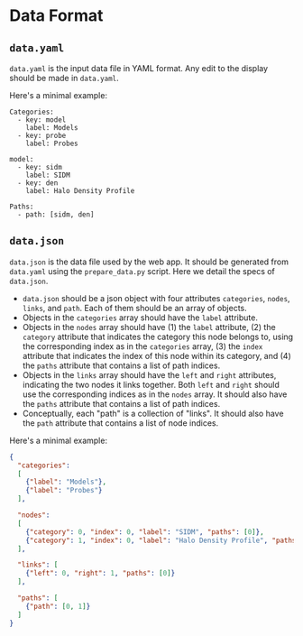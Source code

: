 # Data Format

## `data.yaml`

`data.yaml` is the input data file in YAML format.
Any edit to the display should be made in `data.yaml`.

Here's a minimal example:

```
Categories:
  - key: model
    label: Models
  - key: probe
    label: Probes

model:
  - key: sidm
    label: SIDM
  - key: den
    label: Halo Density Profile

Paths:
  - path: [sidm, den]
```

## `data.json`

`data.json` is the data file used by the web app. It should be generated from `data.yaml` using the `prepare_data.py` script.
Here we detail the specs of `data.json`.

- `data.json` should be a json object with four attributes `categories`, `nodes`, `links`, and `path`. Each of them should be an array of objects.
- Objects in the `categories` array should have the `label` attribute.
- Objects in the `nodes` array should have (1) the `label` attribute, (2) the `category` attribute that indicates the category this node belongs to, using the corresponding index as in the `categories` array, (3) the `index` attribute that indicates the index of this node within its category, and (4) the `paths` attribute that contains a list of path indices.
- Objects in the `links` array should have the `left` and `right` attributes, indicating the two nodes it links together. Both `left` and `right` should use the corresponding indices as in the `nodes` array.  It should also have the `paths` attribute that contains a list of path indices.
- Conceptually, each "path" is a collection of "links". It should also have the `path` attribute that contains a list of node indices.

Here's a minimal example:
```json
{
  "categories":
  [
    {"label": "Models"},
    {"label": "Probes"}
  ],

  "nodes":
  [
    {"category": 0, "index": 0, "label": "SIDM", "paths": [0]},
    {"category": 1, "index": 0, "label": "Halo Density Profile", "paths": [0]}
  ],

  "links": [
    {"left": 0, "right": 1, "paths": [0]}
  ],

  "paths": [
    {"path": [0, 1]}
  ]
}
```
